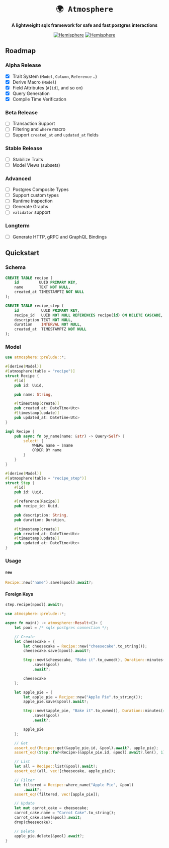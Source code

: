 <div align="center">

# `🌍 Atmosphere`

**A lightweight sqlx framework for safe and fast postgres interactions**

[![Hemisphere](https://img.shields.io/badge/hemisphere-open%20source-blueviolet.svg)](https://hemisphere.studio)
[![Hemisphere](https://img.shields.io/badge/postgresql-orm-blue.svg)]()

</div>

## Roadmap

### Alpha Release
- [x] Trait System (`Model`, `Column`, `Reference` ..)
- [x] Derive Macro (`Model`)
- [x] Field Attributes (`#[id]`, and so on)
- [x] Query Generation
- [x] Compile Time Verification

### Beta Release
- [ ] Transaction Support
- [ ] Filtering and `where` macro
- [ ] Support `created_at` and `updated_at` fields

### Stable Release
- [ ] Stabilize Traits
- [ ] Model Views (subsets)

### Advanced
- [ ] Postgres Composite Types
- [ ] Support custom types
- [ ] Runtime Inspection
- [ ] Generate Graphs
- [ ] `validator` support

### Longterm
- [ ] Generate HTTP, gRPC and GraphQL Bindings

## Quickstart

### Schema

```sql
CREATE TABLE recipe (
    id         UUID PRIMARY KEY,
    name       TEXT NOT NULL,
    created_at TIMESTAMPTZ NOT NULL
);

CREATE TABLE recipe_step (
    id          UUID PRIMARY KEY,
    recipe_id   UUID NOT NULL REFERENCES recipe(id) ON DELETE CASCADE,
    description TEXT NOT NULL,
    duration    INTERVAL NOT NULL,
    created_at  TIMESTAMPTZ NOT NULL
);
```

### Model

```rust
use atmosphere::prelude::*;

#[derive(Model)]
#[atmosphere(table = "recipe")]
struct Recipe {
    #[id]
    pub id: Uuid,

    pub name: String,

    #[timestamp(create)]
    pub created_at: DateTime<Utc>
    #[timestamp(update)]
    pub updated_at: DateTime<Utc>
}

impl Recipe {
    pub async fn by_name(name: &str) -> Query<Self> {
        select! {
            WHERE name = $name
            ORDER BY name
        }
    }
}

#[derive(Model)]
#[atmosphere(table = "recipe_step")]
struct Step {
    #[id]
    pub id: Uuid,

    #[reference(Recipe)]
    pub recipe_id: Uuid,

    pub description: String,
    pub duration: Duration,

    #[timestamp(create)]
    pub created_at: DateTime<Utc>
    #[timestamp(update)]
    pub updated_at: DateTime<Utc>
}
```

### Usage

#### `new`

```rust
Recipe::new("name").save(&pool).await?;
```

#### Foreign Keys

```rust
step.recipe(&pool).await?;
```

```rust
use atmosphere::prelude::*;

async fn main() -> atmosphere::Result<()> {
    let pool = /* sqlx postgres connection */;

    // Create
    let cheesecake = {
        let cheesecake = Recipe::new("cheesecake".to_string());
        cheesecake.save(&pool).await?;

        Step::new(&cheesecake, "Bake it".to_owned(), Duration::minutes(60))
            .save(&pool)
            .await?;

        cheesecake
    };

    let apple_pie = {
        let apple_pie = Recipe::new("Apple Pie".to_string());
        apple_pie.save(&pool).await?;

        Step::new(&apple_pie, "Bake it".to_owned(), Duration::minutes(45))
            .save(&pool)
            .await?;

        apple_pie
    };

    // Get
    assert_eq!(Recipe::get(&apple_pie.id, &pool).await?, apple_pie);
    assert_eq!(Step::for<Recipe>(&apple_pie.id, &pool).await?.len(), 1);

    // List
    let all = Recipe::list(&pool).await?;
    assert_eq!(all, vec![cheesecake, apple_pie]);

    // Filter
    let filtered = Recipe::where_name("Apple Pie", &pool)
        .await?;
    assert_eq!(filtered, vec![apple_pie]);

    // Update
    let mut carrot_cake = cheesecake;
    carrot_cake.name = "Carrot Cake".to_string();
    carrot_cake.save(&pool).await;
    drop(cheesecake);

    // Delete
    apple_pie.delete(&pool).await?;
}
```
